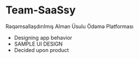 # Team-SaaSsy
Rəqəmsallaşdırılmış Alman Üsulu Ödəmə Platforması

- Designing app behavior
- SAMPLE UI DESIGN
- Decided upon product
